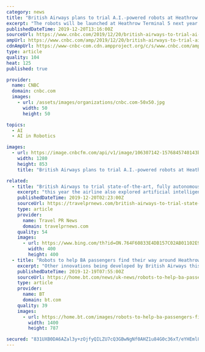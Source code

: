 ```yaml
---
category: news
title: "British Airways plans to trial A.I.-powered robots at Heathrow Airport"
excerpt: "The robots will be launched at Heathrow Terminal 5 next year. As technology develops, it is being used at airports in increasingly interesting ways. British Airways is set to trial artificial intelligence powered robots at Heathrow Terminal 5. In an announcement Thursday, the airline said the autonomous robots had been programmed to \"interact ..."
publishedDateTime: 2019-12-20T13:16:00Z
sourceUrl: https://www.cnbc.com/2019/12/20/british-airways-to-trial-ai-powered-robots-at-heathrow-airport.html
ampUrl: https://www.cnbc.com/amp/2019/12/20/british-airways-to-trial-ai-powered-robots-at-heathrow-airport.html
cdnAmpUrl: https://www-cnbc-com.cdn.ampproject.org/c/s/www.cnbc.com/amp/2019/12/20/british-airways-to-trial-ai-powered-robots-at-heathrow-airport.html
type: article
quality: 104
heat: 125
published: true

provider:
  name: CNBC
  domain: cnbc.com
  images:
    - url: /assets/images/organizations/cnbc.com-50x50.jpg
      width: 50
      height: 50

topics:
  - AI
  - AI in Robotics

images:
  - url: https://image.cnbcfm.com/api/v1/image/106307142-1576845740143britishairways_216861270013799.jpg?v=1576845771
    width: 1280
    height: 853
    title: "British Airways plans to trial A.I.-powered robots at Heathrow Airport"

related:
  - title: "British Airways to trial state-of-the-art, fully autonomous robots in 2020"
    excerpt: "this year the airline also explored artificial intelligence, driverless baggage vehicles and 3D printing to further improve punctuality for customers LONDON, UK, 2019-Dec-20 — /Travel PR News/ — In the latest stage of British Airways’ investment in airport automation, the airline has announced that from 2020 it will trial AI-powered ..."
    publishedDateTime: 2019-12-20T02:23:00Z
    sourceUrl: https://travelprnews.com/british-airways-to-trial-state-of-the-art-fully-autonomous-robots-in-2020-549955/travel-press-release/2019/12/19/
    type: article
    provider:
      name: Travel PR News
      domain: travelprnews.com
    quality: 54
    images:
      - url: https://www.bing.com/th?id=ON.764F60833E4DB157C02AB01102E98F5C
        width: 400
        height: 400
  - title: "Robots to help BA passengers find their way around Heathrow"
    excerpt: "Other innovations being developed by British Airways this year as part of a £6.5 billion investment in improving customer experiences include the use of artificial intelligence to cut delays in preparing aircraft for departure, driverless baggage vehicles and 3D printing of cabin parts. Gatwick Airport began trialling a valet parking robot in ..."
    publishedDateTime: 2019-12-19T07:55:00Z
    sourceUrl: https://home.bt.com/news/uk-news/robots-to-help-ba-passengers-find-their-way-around-heathrow-11364419473616
    type: article
    provider:
      name: BT
      domain: bt.com
    quality: 39
    images:
      - url: https://home.bt.com/images/robots-to-help-ba-passengers-find-their-way-around-heathrow-136441947355102601-191219070225.jpg
        width: 1400
        height: 787

secured: "831UXB0DA6AZal3y+zOjfyQILZU7cQ3GBwNgNf0AHZ1u84G0c36xT/eYHEml8WYYbgMVz+ZI5QWWPzNVlA1AMxIlWWXqjbpZ2RGDerqZVuhdqZTFEQj/RX5u49Qnw6UDBLCqHh2/zTtmqsDAcf7tPugYn/n+J3z0+fqYXxQ9xH8EzYCKG4rwTyvlvQTxh+Tp6yxU3TtvDHOdyFy7hd1jZmWdlD62wENFfSH0Sta10cYl9tis0ZqOMvQoAtyFm1+MBljk0iKVK27soD3muu2EVg==;E16r4utCk/0s+CZKb/mVaw=="
---
```


